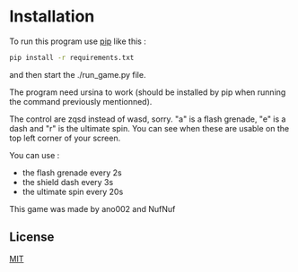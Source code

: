 # Installation

To run this program use [pip](https://pip.pypa.io/en/stable/) like this :
```bash
pip install -r requirements.txt
``` 
and then start the ./run_game.py file.

The program need ursina to work (should be installed by pip when running the command previously mentionned).

The control are zqsd instead of wasd, sorry.
"a" is a flash grenade, "e" is a dash and "r" is the ultimate spin.
You can see when these are usable on the top left corner of your screen.

You can use : 
* the flash grenade every 2s
* the shield dash every 3s
* the ultimate spin every 20s

This game was made by ano002 and NufNuf

## License
[MIT](https://choosealicense.com/licenses/mit/)

